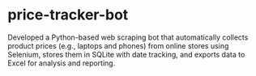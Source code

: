 # price-tracker-bot
Developed a Python-based web scraping bot that automatically collects product prices (e.g., laptops and phones) from online stores using Selenium, stores them in SQLite with date tracking, and exports data to Excel for analysis and reporting.
